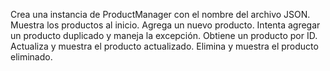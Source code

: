 Crea una instancia de ProductManager con el nombre del archivo JSON.
Muestra los productos al inicio.
Agrega un nuevo producto.
Intenta agregar un producto duplicado y maneja la excepción.
Obtiene un producto por ID.
Actualiza y muestra el producto actualizado.
Elimina y muestra el producto eliminado.

